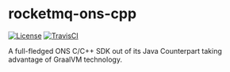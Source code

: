 # rocketmq-ons-cpp
[![License](https://img.shields.io/badge/license-Apache%202-4EB1BA.svg)](https://www.apache.org/licenses/LICENSE-2.0.html)
[![TravisCI](https://travis-ci.org/apache/rocketmq-ons-cpp.svg)](https://travis-ci.org/apache/rocketmq-ons-cpp)

A full-fledged ONS C/C++ SDK out of its Java Counterpart taking advantage of GraalVM technology.

